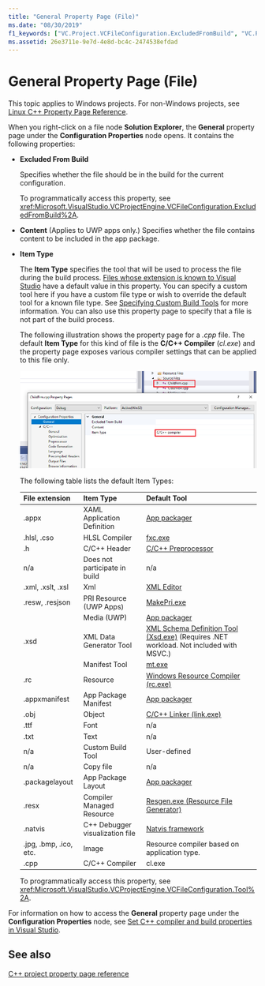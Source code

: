 ```yaml
---
title: "General Property Page (File)"
ms.date: "08/30/2019"
f1_keywords: ["VC.Project.VCFileConfiguration.ExcludedFromBuild", "VC.Project.VCFileConfiguration.Tool"]
ms.assetid: 26e3711e-9e7d-4e8d-bc4c-2474538efdad
---
```

# General Property Page (File)

This topic applies to Windows projects. For non-Windows projects, see [Linux C++ Property Page Reference](../../linux/prop-pages-linux.md).

When you right-click on a file node **Solution Explorer**, the **General** property page under the **Configuration Properties** node opens. It contains the following properties:

- **Excluded From Build**

   Specifies whether the file should be in the build for the current configuration.

   To programmatically access this property, see <xref:Microsoft.VisualStudio.VCProjectEngine.VCFileConfiguration.ExcludedFromBuild%2A>.

- **Content** (Applies to UWP apps only.) Specifies whether the file contains content to be included in the app package.

- **Item Type**

   The **Item Type** specifies the tool that will be used to process the file during the build process. [Files whose extension is known to Visual Studio](/visualstudio/extensibility/visual-cpp-project-extensibility?view=vs-2019#project-items) have a default value in this property. You can specify a custom tool here if you have a custom file type or wish to override the default tool for a known file type. See [Specifying Custom Build Tools](../specifying-custom-build-tools.md) for more information. You can also use this property page to specify that a file is not part of the build process.

   The following illustration shows the property page for a *.cpp* file. The default **Item Type** for this kind of file is the **C/C++ Compiler** (*cl.exe*) and the property page exposes various compiler settings that can be applied to this file only.

   ![General property page for a project item](media/file-general-item-type.png "Item type choices")

    The following table lists the default Item Types:

    |File extension|Item Type|Default Tool|
    |-|-|-|
    |.appx|XAML Application Definition|[App packager](/windows/win32/appxpkg/make-appx-package--makeappx-exe-)|
    |.hlsl, .cso|HLSL Compiler|[fxc.exe](/windows/win32/direct3dtools/fxc)|
    |.h|C/C++ Header|[C/C++ Preprocessor](../../preprocessor/c-cpp-preprocessor-reference.md)|
    |n/a|Does not participate in build|n/a|
    |.xml, .xslt, .xsl|Xml|[XML Editor](/visualstudio/xml-tools/xml-editor)|
    |.resw, .resjson|PRI Resource (UWP Apps)|[MakePri.exe](/windows/uwp/app-resources/compile-resources-manually-with-makepri)|
    ||Media (UWP)|[App packager](/windows/win32/appxpkg/make-appx-package--makeappx-exe-)|
    |.xsd|XML Data Generator Tool|[XML Schema Definition Tool (Xsd.exe)](/dotnet/standard/serialization/xml-schema-definition-tool-xsd-exe) (Requires .NET workload. Not included with MSVC.)|
    ||Manifest Tool|[mt.exe](/windows/win32/sbscs/mt-exe)|
    |.rc|Resource|[Windows Resource Compiler (rc.exe)](/windows/win32/menurc/resource-compiler)|
    |.appxmanifest|App Package Manifest|[App packager](/windows/win32/appxpkg/make-appx-package--makeappx-exe-)|
    |.obj|Object|[C/C++ Linker (link.exe)](cl-invokes-the-linker.md)|
    |.ttf|Font|n/a|
    |.txt|Text|n/a|
    |n/a|Custom Build Tool|User-defined|
    |n/a|Copy file|n/a|
    |.packagelayout|App Package Layout|[App packager](/windows/win32/appxpkg/make-appx-package--makeappx-exe-)|
    |.resx|Compiler Managed Resource|[Resgen.exe (Resource File Generator)](/dotnet/framework/tools/resgen-exe-resource-file-generator)|
    |.natvis|C++ Debugger visualization file|[Natvis framework](/visualstudio/debugger/create-custom-views-of-native-objects)|
    |.jpg, .bmp, .ico, etc.|Image|Resource compiler based on application type.|
    |.cpp|C/C++ Compiler|cl.exe|

   To programmatically access this property, see <xref:Microsoft.VisualStudio.VCProjectEngine.VCFileConfiguration.Tool%2A>.

For information on how to access the **General** property page under the **Configuration Properties** node, see [Set C++ compiler and build properties in Visual Studio](../working-with-project-properties.md).

## See also

[C++ project property page reference](property-pages-visual-cpp.md)